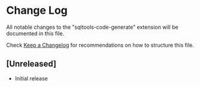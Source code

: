 # Change Log

All notable changes to the "sqltools-code-generate" extension will be documented in this file.

Check [Keep a Changelog](http://keepachangelog.com/) for recommendations on how to structure this file.

## [Unreleased]

- Initial release